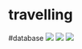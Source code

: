 # travelling
#database
<img src="https://github.com/user-attachments/assets/ecd62efb-91a7-419c-b3ba-a4d53ba3bff5">
<img src="https://github.com/user-attachments/assets/ecd62efb-91a7-419c-b3ba-a4d53ba3bff5">
<img src="https://github.com/user-attachments/assets/ecd62efb-91a7-419c-b3ba-a4d53ba3bff5">

